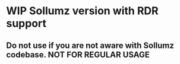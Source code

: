 # WIP Sollumz version with RDR support
## Do not use if you are not aware with Sollumz codebase. NOT FOR REGULAR USAGE
